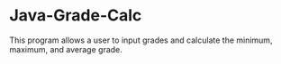 Java-Grade-Calc
===============
This program allows a user to input grades and calculate the minimum, maximum, and average grade.
